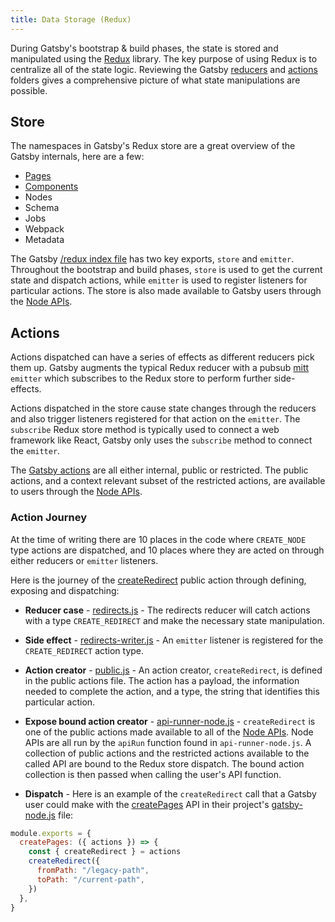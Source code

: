 ```yaml
---
title: Data Storage (Redux)
---
```


During Gatsby's bootstrap & build phases, the state is stored and manipulated using the [Redux](https://redux.js.org/) library. The key purpose of using Redux is to centralize all of the state logic. Reviewing the Gatsby [reducers](https://github.com/gatsbyjs/gatsby/tree/80acb8d5d67f7e277ce44158b36da84d262e5b23/packages/gatsby/src/redux/reducers) and [actions](https://github.com/gatsbyjs/gatsby/tree/80acb8d5d67f7e277ce44158b36da84d262e5b23/packages/gatsby/src/redux/actions) folders gives a comprehensive picture of what state manipulations are possible.

## Store

The namespaces in Gatsby's Redux store are a great overview of the Gatsby internals, here are a few:

- [Pages](https://www.gatsbyjs.org/docs/gatsby-internals-terminology/#redux-pages-namespace)
- [Components](https://www.gatsbyjs.org/docs/gatsby-internals-terminology/#redux-components-namespace)
- Nodes
- Schema
- Jobs
- Webpack
- Metadata

The Gatsby [/redux index file](https://github.com/gatsbyjs/gatsby/tree/80acb8d5d67f7e277ce44158b36da84d262e5b23/packages/gatsby/src/redux/index.ts) has two key exports, `store` and `emitter`. Throughout the bootstrap and build phases, `store` is used to get the current state and dispatch actions, while `emitter` is used to register listeners for particular actions. The store is also made available to Gatsby users through the [Node APIs](https://www.gatsbyjs.org/docs/node-apis/).

## Actions

Actions dispatched can have a series of effects as different reducers pick them up. Gatsby augments the typical Redux reducer with a pubsub [mitt](https://www.npmjs.com/package/mitt) `emitter` which subscribes to the Redux store to perform further side-effects.

Actions dispatched in the store cause state changes through the reducers and also trigger listeners registered for that action on the `emitter`. The `subscribe` Redux store method is typically used to connect a web framework like React, Gatsby only uses the `subscribe` method to connect the `emitter`.

The [Gatsby actions](/docs/actions/) are all either internal, public or restricted. The public actions, and a context relevant subset of the restricted actions, are available to users through the [Node APIs](https://www.gatsbyjs.org/docs/node-apis/). 

### Action Journey

At the time of writing there are 10 places in the code where `CREATE_NODE` type actions are dispatched, and 10 places where they are acted on through either reducers or `emitter` listeners.

Here is the journey of the [createRedirect](/docs/actions/#createRedirect) public action through defining, exposing and dispatching:

- **Reducer case** - [redirects.js](https://github.com/gatsbyjs/gatsby/blob/80acb8d5d67f7e277ce44158b36da84d262e5b23/packages/gatsby/src/redux/reducers/redirects.js#L28) - The redirects reducer will catch actions with a type `CREATE_REDIRECT` and make the necessary state manipulation.

- **Side effect** - [redirects-writer.js](https://github.com/gatsbyjs/gatsby/blob/80acb8d5d67f7e277ce44158b36da84d262e5b23/packages/gatsby/src/bootstrap/redirects-writer.js#L44) - An `emitter` listener is registered for the `CREATE_REDIRECT` action type.

- **Action creator** - [public.js](https://github.com/gatsbyjs/gatsby/blob/80acb8d5d67f7e277ce44158b36da84d262e5b23/packages/gatsby/src/redux/actions/public.js#L1358) - An action creator, `createRedirect`, is defined in the public actions file. The action has a payload, the information needed to complete the action, and a type, the string that identifies this particular action.

- **Expose bound action creator** - [api-runner-node.js](https://github.com/gatsbyjs/gatsby/blob/80acb8d5d67f7e277ce44158b36da84d262e5b23/packages/gatsby/src/utils/api-runner-node.js#L102) - `createRedirect` is one of the public actions made available to all of the [Node APIs](/docs/node-apis/). Node APIs are all run by the `apiRun` function found in `api-runner-node.js`. A collection of public actions and the restricted actions available to the called API are bound to the Redux store dispatch. The bound action collection is then passed when calling the user's API function.

- **Dispatch** - Here is an example of the `createRedirect` call that a Gatsby user could make with the [createPages](https://www.gatsbyjs.org/docs/node-apis/#createPages) API in their project's [gatsby-node.js](https://www.gatsbyjs.org/docs/api-files-gatsby-node/) file:

```javascript:title=gatsby-node.js
module.exports = {
  createPages: ({ actions }) => {
    const { createRedirect } = actions
    createRedirect({
      fromPath: "/legacy-path",
      toPath: "/current-path",
    })
  },
}
```
